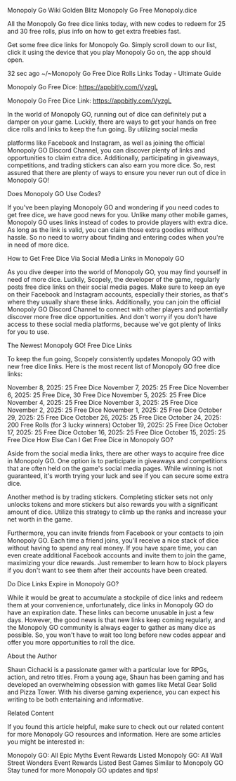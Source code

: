 Monopoly Go Wiki Golden Blitz Monopoly Go Free Monopoly.dice

All the Monopoly Go free dice links today, with new codes to redeem for 25 and 30 free rolls, plus info on how to get extra freebies fast.

Get some free dice links for Monopoly Go. Simply scroll down to our list, click it using the device that you play Monopoly Go on, the app should open.

32 sec ago ~/~Monopoly Go Free Dice Rolls Links Today - Ultimate Guide

Monopoly Go Free Dice: https://appbitly.com/VyzgL

Monopoly Go Free Dice Link: https://appbitly.com/VyzgL

In the world of Monopoly GO, running out of dice can definitely put a damper on your game. Luckily, there are ways to get your hands on free dice rolls and links to keep the fun going. By utilizing social media

platforms like Facebook and Instagram, as well as joining the official Monopoly GO Discord Channel, you can discover plenty of links and opportunities to claim extra dice. Additionally, participating in giveaways, competitions, and trading stickers can also earn you more dice. So, rest assured that there are plenty of ways to ensure you never run out of dice in Monopoly GO!

Does Monopoly GO Use Codes?

If you've been playing Monopoly GO and wondering if you need codes to get free dice, we have good news for you. Unlike many other mobile games, Monopoly GO uses links instead of codes to provide players with extra dice. As long as the link is valid, you can claim those extra goodies without hassle. So no need to worry about finding and entering codes when you're in need of more dice.

How to Get Free Dice Via Social Media Links in Monopoly GO

As you dive deeper into the world of Monopoly GO, you may find yourself in need of more dice. Luckily, Scopely, the developer of the game, regularly posts free dice links on their social media pages. Make sure to keep an eye on their Facebook and Instagram accounts, especially their stories, as that's where they usually share these links. Additionally, you can join the official Monopoly GO Discord Channel to connect with other players and potentially discover more free dice opportunities. And don't worry if you don't have access to these social media platforms, because we've got plenty of links for you to use.

The Newest Monopoly GO! Free Dice Links

To keep the fun going, Scopely consistently updates Monopoly GO with new free dice links. Here is the most recent list of Monopoly GO free dice links:

November 8, 2025: 25 Free Dice November 7, 2025: 25 Free Dice November 6, 2025: 25 Free Dice, 30 Free Dice November 5, 2025: 25 Free Dice November 4, 2025: 25 Free Dice November 3, 2025: 25 Free Dice November 2, 2025: 25 Free Dice November 1, 2025: 25 Free Dice October 29, 2025: 25 Free Dice October 26, 2025: 25 Free Dice October 24, 2025: 200 Free Rolls (for 3 lucky winners) October 19, 2025: 25 Free Dice October 17, 2025: 25 Free Dice October 16, 2025: 25 Free Dice October 15, 2025: 25 Free Dice How Else Can I Get Free Dice in Monopoly GO?

Aside from the social media links, there are other ways to acquire free dice in Monopoly GO. One option is to participate in giveaways and competitions that are often held on the game's social media pages. While winning is not guaranteed, it's worth trying your luck and see if you can secure some extra dice.

Another method is by trading stickers. Completing sticker sets not only unlocks tokens and more stickers but also rewards you with a significant amount of dice. Utilize this strategy to climb up the ranks and increase your net worth in the game.

Furthermore, you can invite friends from Facebook or your contacts to join Monopoly GO. Each time a friend joins, you'll receive a nice stack of dice without having to spend any real money. If you have spare time, you can even create additional Facebook accounts and invite them to join the game, maximizing your dice rewards. Just remember to learn how to block players if you don't want to see them after their accounts have been created.

Do Dice Links Expire in Monopoly GO?

While it would be great to accumulate a stockpile of dice links and redeem them at your convenience, unfortunately, dice links in Monopoly GO do have an expiration date. These links can become unusable in just a few days. However, the good news is that new links keep coming regularly, and the Monopoly GO community is always eager to gather as many dice as possible. So, you won't have to wait too long before new codes appear and offer you more opportunities to roll the dice.

About the Author

Shaun Cichacki is a passionate gamer with a particular love for RPGs, action, and retro titles. From a young age, Shaun has been gaming and has developed an overwhelming obsession with games like Metal Gear Solid and Pizza Tower. With his diverse gaming experience, you can expect his writing to be both entertaining and informative.

Related Content

If you found this article helpful, make sure to check out our related content for more Monopoly GO resources and information. Here are some articles you might be interested in:

Monopoly GO: All Epic Myths Event Rewards Listed Monopoly GO: All Wall Street Wonders Event Rewards Listed Best Games Similar to Monopoly GO Stay tuned for more Monopoly GO updates and tips!
